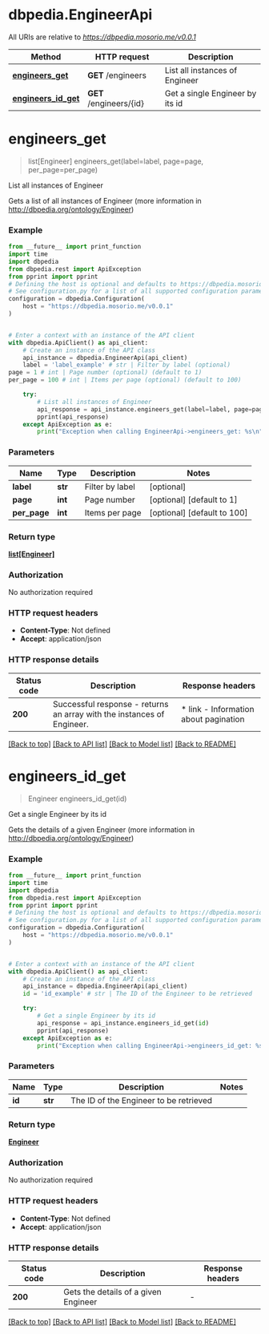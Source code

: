 # dbpedia.EngineerApi

All URIs are relative to *https://dbpedia.mosorio.me/v0.0.1*

Method | HTTP request | Description
------------- | ------------- | -------------
[**engineers_get**](EngineerApi.md#engineers_get) | **GET** /engineers | List all instances of Engineer
[**engineers_id_get**](EngineerApi.md#engineers_id_get) | **GET** /engineers/{id} | Get a single Engineer by its id


# **engineers_get**
> list[Engineer] engineers_get(label=label, page=page, per_page=per_page)

List all instances of Engineer

Gets a list of all instances of Engineer (more information in http://dbpedia.org/ontology/Engineer)

### Example

```python
from __future__ import print_function
import time
import dbpedia
from dbpedia.rest import ApiException
from pprint import pprint
# Defining the host is optional and defaults to https://dbpedia.mosorio.me/v0.0.1
# See configuration.py for a list of all supported configuration parameters.
configuration = dbpedia.Configuration(
    host = "https://dbpedia.mosorio.me/v0.0.1"
)


# Enter a context with an instance of the API client
with dbpedia.ApiClient() as api_client:
    # Create an instance of the API class
    api_instance = dbpedia.EngineerApi(api_client)
    label = 'label_example' # str | Filter by label (optional)
page = 1 # int | Page number (optional) (default to 1)
per_page = 100 # int | Items per page (optional) (default to 100)

    try:
        # List all instances of Engineer
        api_response = api_instance.engineers_get(label=label, page=page, per_page=per_page)
        pprint(api_response)
    except ApiException as e:
        print("Exception when calling EngineerApi->engineers_get: %s\n" % e)
```

### Parameters

Name | Type | Description  | Notes
------------- | ------------- | ------------- | -------------
 **label** | **str**| Filter by label | [optional] 
 **page** | **int**| Page number | [optional] [default to 1]
 **per_page** | **int**| Items per page | [optional] [default to 100]

### Return type

[**list[Engineer]**](Engineer.md)

### Authorization

No authorization required

### HTTP request headers

 - **Content-Type**: Not defined
 - **Accept**: application/json

### HTTP response details
| Status code | Description | Response headers |
|-------------|-------------|------------------|
**200** | Successful response - returns an array with the instances of Engineer. |  * link - Information about pagination <br>  |

[[Back to top]](#) [[Back to API list]](../README.md#documentation-for-api-endpoints) [[Back to Model list]](../README.md#documentation-for-models) [[Back to README]](../README.md)

# **engineers_id_get**
> Engineer engineers_id_get(id)

Get a single Engineer by its id

Gets the details of a given Engineer (more information in http://dbpedia.org/ontology/Engineer)

### Example

```python
from __future__ import print_function
import time
import dbpedia
from dbpedia.rest import ApiException
from pprint import pprint
# Defining the host is optional and defaults to https://dbpedia.mosorio.me/v0.0.1
# See configuration.py for a list of all supported configuration parameters.
configuration = dbpedia.Configuration(
    host = "https://dbpedia.mosorio.me/v0.0.1"
)


# Enter a context with an instance of the API client
with dbpedia.ApiClient() as api_client:
    # Create an instance of the API class
    api_instance = dbpedia.EngineerApi(api_client)
    id = 'id_example' # str | The ID of the Engineer to be retrieved

    try:
        # Get a single Engineer by its id
        api_response = api_instance.engineers_id_get(id)
        pprint(api_response)
    except ApiException as e:
        print("Exception when calling EngineerApi->engineers_id_get: %s\n" % e)
```

### Parameters

Name | Type | Description  | Notes
------------- | ------------- | ------------- | -------------
 **id** | **str**| The ID of the Engineer to be retrieved | 

### Return type

[**Engineer**](Engineer.md)

### Authorization

No authorization required

### HTTP request headers

 - **Content-Type**: Not defined
 - **Accept**: application/json

### HTTP response details
| Status code | Description | Response headers |
|-------------|-------------|------------------|
**200** | Gets the details of a given Engineer |  -  |

[[Back to top]](#) [[Back to API list]](../README.md#documentation-for-api-endpoints) [[Back to Model list]](../README.md#documentation-for-models) [[Back to README]](../README.md)

